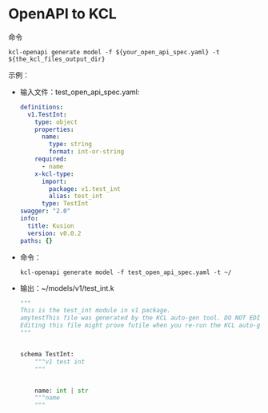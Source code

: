 # OpenAPI to KCL

命令

```shell
kcl-openapi generate model -f ${your_open_api_spec.yaml} -t ${the_kcl_files_output_dir}
```

示例：

- 输入文件：test_open_api_spec.yaml:

  ```yaml
  definitions:
    v1.TestInt:
      type: object
      properties:
        name:
          type: string
          format: int-or-string
      required:
        - name
      x-kcl-type:
        import:
          package: v1.test_int
          alias: test_int
        type: TestInt
  swagger: "2.0"
  info:
    title: Kusion
    version: v0.0.2
  paths: {}
  ```

- 命令：

  ```shell
  kcl-openapi generate model -f test_open_api_spec.yaml -t ~/
  ```

- 输出：~/models/v1/test_int.k

  ```python
  """
  This is the test_int module in v1 package.
  amytestThis file was generated by the KCL auto-gen tool. DO NOT EDIT.
  Editing this file might prove futile when you re-run the KCL auto-gen generate command.
  """


  schema TestInt:
      """v1 test int
      """


      name: int | str
      """name
      """

  ```
